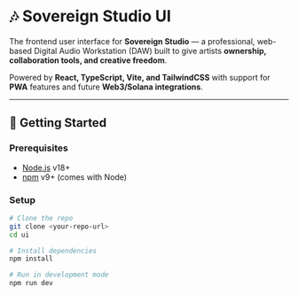 # 🎶 Sovereign Studio UI

The frontend user interface for **Sovereign Studio** — a professional, web-based Digital Audio Workstation (DAW) built to give artists **ownership, collaboration tools, and creative freedom**.  

Powered by **React, TypeScript, Vite, and TailwindCSS** with support for **PWA** features and future **Web3/Solana integrations**.

---

## 🚀 Getting Started

### Prerequisites
- [Node.js](https://nodejs.org/) v18+  
- [npm](https://www.npmjs.com/) v9+ (comes with Node)  

### Setup
```bash
# Clone the repo
git clone <your-repo-url>
cd ui

# Install dependencies
npm install

# Run in development mode
npm run dev